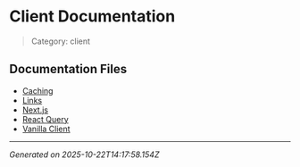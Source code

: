 # Client Documentation

> Category: client

## Documentation Files

- [Caching](./caching.md)
- [Links](./links.md)
- [Next.js](./nextjs.md)
- [React Query](./react.md)
- [Vanilla Client](./vanilla.md)


---

*Generated on 2025-10-22T14:17:58.154Z*
